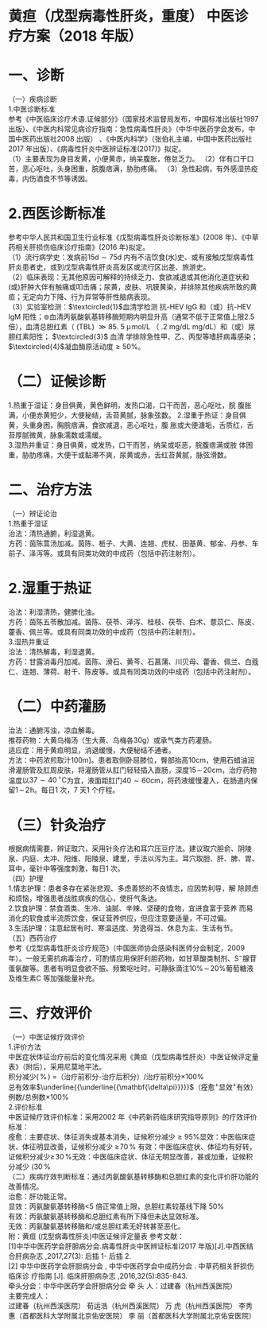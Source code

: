 # 黄疸（戊型病毒性肝炎，重度） 中医诊疗方案（2018 年版）  
# 一、诊断  
（一）疾病诊断  
1.中医诊断标准  
参考《中医临床诊疗术语.证候部分》（国家技术监督局发布，中国标准出版社1997 出版）、《中医内科常见病诊疗指南：急性病毒性肝炎》（中华中医药学会发布，中国中医药出版社2008 出版） 、《中医内科学》（张伯礼主编，中国中医药出版社2017 年出版）、《病毒性肝炎中医辨证标准(2017)》拟定。  
（1）主要表现为身目发黄，小便黄赤，纳呆腹胀，倦怠乏力。 （2）伴有口干口苦，恶心呕吐，头身困重，脘腹痞满，胁肋疼痛。  （3）急性起病，有外感湿热疫毒，内伤酒食不节等诱因。  
# 2.西医诊断标准  
参考中华人民共和国卫生行业标准《戊型病毒性肝炎诊断标准》(2008 年)、《中草药相关肝损伤临床诊疗指南》(2016 年)拟定。  
（1）流行病学史：发病前$15\mathrm{d}{\sim}75\mathrm{d}$ 内有不洁饮食(水)史、或有接触戊型病毒性肝炎患者史，或到戊型病毒性肝炎高发区或流行区出差、旅游史。  
（2）临床表现：无其他原因可解释的持续乏力、食欲减退或其他消化道症状和(或)肝肿大伴有触痛或叩击痛；尿黄，皮肤、巩膜黄染，并排除其他疾病所致的黄疸；无定向力下降、行为异常等肝性脑病表现。  
（3）实验室检测：$\textcircled{1}$血清学检测 抗-HEV IgG 和（或）抗-HEV IgM 阳性；$\circledcirc$血清丙氨酸氨基转移酶短期内明显升高（通常不低于正常值上限2.5 倍），血清总胆红素（ $(\mathrm{TBL})\ \gg85.\ 5\ \upmu\,\mathrm{mol}/\mathrm{L}$ （ $.2\ \mathrm{mg/dL}$ mg/dL）和（或）尿胆红素阳性； $\textcircled{3}$ 血清 学排除急性甲、乙、丙型等嗜肝病毒感染；$\textcircled{4}$凝血酶原活动度${\geqslant}50\%$。  
# （二）证候诊断  
1.热重于湿证：身目俱黄，黄色鲜明，发热口渴，口干而苦，恶心呕吐，脘 腹胀满，小便赤黄短少，大便秘结，舌苔黄腻，脉象弦数。 2.湿重于热证：身目俱黄，头重身困，胸脘痞满，食欲减退，恶心呕吐，腹 胀或大便溏垢，舌质红，舌苔厚腻微黄，脉象濡数或濡缓。  
3.湿热并重证：身目俱黄，或发热，口干而苦，纳呆或呕恶，脘腹痞满或肢 体困重，胁肋疼痛，大便干或黏滞不爽，尿黄或赤，舌红苔黄腻，脉弦滑数。  
# 二、治疗方法  
（一）辨证论治  
1.热重于湿证  
治法：清热通腑，利湿退黄。  
方药：茵陈蒿汤加减。茵陈、栀子、大黄、连翘、虎杖、田基黄、郁金、丹参、车前子、泽泻等。或具有同类功效的中成药（包括中药注射剂）。  
# 2.湿重于热证  
治法：利湿清热，健脾化浊。  
方药：茵陈五苓散加减。茵陈、茯苓、泽泻、桂枝、茯苓、白术、薏苡仁、陈皮、藿香、佩兰等。或具有同类功效的中成药（包括中药注射剂）。  
3.湿热并重证  
治法：清热解毒，利湿退黄。  
方药：甘露消毒丹加减。茵陈、滑石、黄芩、石菖蒲、川贝母、藿香、佩兰、白蔻仁、连翘、薄荷、射干、陈皮等。或具有同类功效的中成药（包括中药注射剂）。  
# （二）中药灌肠  
治法：通腑泻浊，凉血解毒。  
推荐药物：大黄乌梅汤（生大黄、乌梅各$30\mathrm{g}$）或承气类方药灌肠。  
适应症：用于黄疸明显，消退缓慢，大便秘结不通者。  
方法：中药浓煎取汁$100\mathrm{m}]$。患者取侧卧屈膝位，臀部抬高$10\mathrm{cm}$，使用石蜡油润滑灌肠管及肛周皮肤，将灌肠管从肛门轻轻插入直肠，深度$15\!\sim\!20\mathrm{cm}$，治疗药物温度以$37{\sim}40\,^{\circ}\mathrm{C}$为宜，液面距肛门$40{\sim}60\mathrm{cm}$，将药液缓慢灌入，在肠道内保留$1\!\sim\!2\!\mathrm{h}$。每日1 次，7 天1 个疗程。  
# （三）针灸治疗  
根据病情需要，辨证取穴，采用针灸疗法和耳穴压豆疗法。建议取穴胆俞、阴陵泉、内庭、太冲、阳维、阳陵泉、建里，手法以泻为主。耳穴取胆、肝、脾、胃、耳中，毫针中等强度刺激，每日1 次。  
（四）护理  
1.情志护理：患者多存在紧张悲观、多虑善怒的不良情志，应因势利导，解 除顾虑和烦恼，增强患者战胜病疾的信心，使肝气条达。  
2.饮食护理：禁食酒类、生冷、油腻、辛辣、坚硬的食物，宜进食富于营养 而易消化的软食或半流质饮食，保证营养供应，但应注意要适量，不可过偏。  
3.生活护理：注意起居有时、寒温适度、劳逸得当、休息为主、生活有节。  
（五）西药治疗  
参考《戊型病毒性肝炎诊疗规范》（中国医师协会感染科医师分会制定，2009年）。一般无需抗病毒治疗，可酌情应用保肝利胆药物，如甘草酸类制剂、$\mathrm{S}^{-}$腺苷蛋氨酸等。患者有明显食欲不振、频繁呕吐时，可静脉滴注$10\%\!\sim\!20\%$葡萄糖液及维生素C 等加强能量补充。  
# 三、疗效评价  
（一）中医证候疗效评价  
1.评价方法  
中医症状体征治疗前后的变化情况采用《黄疸（戊型病毒性肝炎）中医证候评定量表》（附后），采用尼莫地平法。  
积分减少$(\,\%\,)\ =$（治疗前积分-治疗后积分）/治疗前积分$\times100\%$  
总有效率$\underline{{\underline{{\mathbf{\delta\pi}}}}}$（痊愈$^+$显效$^+$有效）例数/总例数$\times100\%$  
2.评价标准  
中医证候疗效评价标准：采用2002 年《中药新药临床研究指导原则》的疗效评价标准：  
痊愈：主要症状、体征消失或基本消失，证候积分减少${\geqslant}95\%$显效：中医临床症状、体征明显改善，证候积分减少 $\geqslant\!70\,\%$ 有效：中医临床症状、体征均有好转，证候积分减少$\geqslant\!30\,\%$无效：中医临床症状、体征无明显改善，甚或加重，证候积分减少 $\langle30\,\%$  
（二）疾病疗效判断标准：通过丙氨酸氨基转移酶和总胆红素的变化评价肝功能的改善情况。  
治愈：肝功能正常。  
显效：丙氨酸氨基转移酶<5 倍正常值上限，总胆红素较基线下降 $50\%$  
有效：丙氨酸氨基转移酶和总胆红素有所下降但未达显效标准。  
无效：丙氨酸氨基转移酶和/或总胆红素无好转甚至恶化。  
附：黄疸 (戊型病毒性肝炎)中医证候评定量表 
参考文献：  
[1]中华中医药学会肝胆病分会.病毒性肝炎中医辨证标准(2017 年版)[J].中西医结合肝病杂志 ,2017,27(3): 后插 1- 后插 2.  
[2] 中华中医药学会肝胆病分会 , 中华中医药学会中成药分会 . 中草药相关肝损伤临床诊 疗指南 [J]. 临床肝胆病杂志 ,2016,32(5):835-843.  
牵头分会：中华中医药学会肝胆病分会 牵 头 人：过建春（杭州西溪医院）  
主要完成人：  
过建春（杭州西溪医院） 荀运浩（杭州西溪医院） 万  虎（杭州西溪医院） 李秀惠（首都医科大学附属北京佑安医院） 李  丽（首都医科大学附属北京佑安医院）  